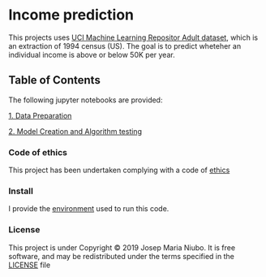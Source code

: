 # Income prediction

This projects uses [UCI Machine Learning Repositor Adult dataset](https://archive.ics.uci.edu/ml/datasets/adult), which is an extraction of 1994 census (US). The goal is to predict wheteher an individual income is above or below 50K per year. 

## Table of Contents 
The following jupyter notebooks are provided:

[1. Data Preparation](https://github.com/titoniubo/income_prediction/blob/master/1.Data%20Preparation.ipynb)

[2. Model Creation and Algorithm testing](https://github.com/titoniubo/income_prediction/blob/master/2.Model%20Creation%20and%20Algorithm%20testing.ipynb)


### Code of ethics

This project has been undertaken complying with a code of [ethics](https://github.com/titoniubo/income_prediction/blob/master/License.txt) 

### Install
I provide the [environment](https://github.com/titoniubo/income_prediction/blob/master/machine-learning.yml) used to run this code.

### License
This project is under Copyright © 2019 Josep Maria Niubo. It is free software, and may be redistributed under the terms specified in the [LICENSE](https://github.com/titoniubo/credit_scoring/blob/master/License.txt) file
